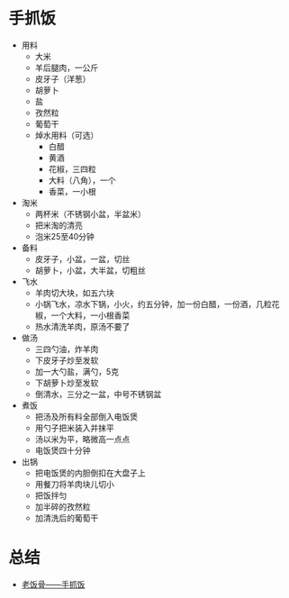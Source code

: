 # 手抓饭

* 用料
    * 大米
    * 羊后腿肉，一公斤
    * 皮牙子（洋葱） 
    * 胡萝卜
    * 盐
    * 孜然粒
    * 葡萄干
    * 焯水用料（可选）
        * 白醋
        * 黄酒
        * 花椒，三四粒
        * 大料（八角），一个
        * 香菜，一小根
* 淘米
    * 两杯米（不锈钢小盆，半盆米）
    * 把米淘的清亮
    * 泡米25至40分钟
* 备料
    * 皮牙子，小盆，一盆，切丝
    * 胡萝卜，小盆，大半盆，切粗丝
* 飞水
    * 羊肉切大块，如五六块
    * 小锅飞水，凉水下锅，小火，约五分钟，加一份白醋，一份酒，几粒花椒，一个大料，一小根香菜
    * 热水清洗羊肉，原汤不要了
* 做汤
    * 三四勺油，炸羊肉
    * 下皮牙子炒至发软
    * 加一大勺盐，满勺，5克
    * 下胡萝卜炒至发软
    * 倒清水，三分之一盆，中号不锈钢盆
* 煮饭
    * 把汤及所有料全部倒入电饭煲
    * 用勺子把米装入并抹平
    * 汤以米为平，略微高一点点
    * 电饭煲四十分钟
* 出锅
    * 把电饭煲的内胆倒扣在大盘子上
    * 用餐刀将羊肉块儿切小
    * 把饭拌匀
    * 加半碎的孜然粒
    * 加清洗后的葡萄干

# 总结
* [老饭骨——手抓饭](https://www.youtube.com/watch?v=ccHSTTEaqoM)